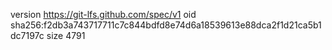 version https://git-lfs.github.com/spec/v1
oid sha256:f2db3a743717711c7c844bdfd8e74d6a18539613e88dca2f1d21ca5b1dc7197c
size 4791
